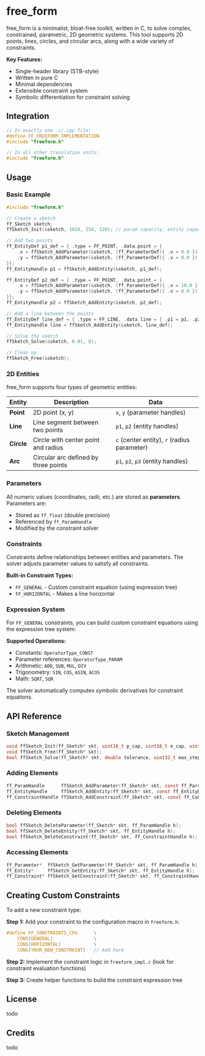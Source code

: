 # free_form

free_form is a minimalist, bloat-free toolkit, written in C, to solve complex, constrained, parametric, 2D geometric systems. This tool supports 2D points, lines, circles, and circular arcs, along with a wide variety of constraints.

**Key Features:**
- Single-header library (STB-style)
- Written in pure C
- Minimal dependencies
- Extensible constraint system
- Symbolic differentiation for constraint solving

## Integration

```c
// In exactly one .c/.cpp file:
#define FF_FREEFORM_IMPLEMENTATION
#include "freeform.h"

// In all other translation units:
#include "freeform.h"
```

## Usage

### Basic Example

```c
#include "freeform.h"

// Create a sketch
ff_Sketch sketch;
ffSketch_Init(&sketch, 1024, 256, 128); // param capacity, entity capacity, constraint capacity

// Add two points
ff_EntityDef p1_def = { .type = FF_POINT, .data.point = {
    .x = ffSketch_AddParameter(&sketch, (ff_ParameterDef){ .v = 0.0 }),
    .y = ffSketch_AddParameter(&sketch, (ff_ParameterDef){ .v = 0.0 })
}};
ff_EntityHandle p1 = ffSketch_AddEntity(&sketch, p1_def);

ff_EntityDef p2_def = { .type = FF_POINT, .data.point = {
    .x = ffSketch_AddParameter(&sketch, (ff_ParameterDef){ .v = 10.0 }),
    .y = ffSketch_AddParameter(&sketch, (ff_ParameterDef){ .v = 0.0 })
}};
ff_EntityHandle p2 = ffSketch_AddEntity(&sketch, p2_def);

// Add a line between the points
ff_EntityDef line_def = { .type = FF_LINE, .data.line = { .p1 = p1, .p2 = p2 }};
ff_EntityHandle line = ffSketch_AddEntity(&sketch, line_def);

// Solve the sketch
ffSketch_Solve(&sketch, 0.01, 8);

// Clean up
ffSketch_Free(&sketch);
```

### 2D Entities

free_form supports four types of geometric entities:

| Entity | Description | Data |
|--------|-------------|------|
| **Point** | 2D point (x, y) | `x`, `y` (parameter handles) |
| **Line** | Line segment between two points | `p1`, `p2` (entity handles) |
| **Circle** | Circle with center point and radius | `c` (center entity), `r` (radius parameter) |
| **Arc** | Circular arc defined by three points | `p1`, `p2`, `p3` (entity handles) |

### Parameters

All numeric values (coordinates, radii, etc.) are stored as **parameters**. Parameters are:
- Stored as `ff_float` (double precision)
- Referenced by `ff_ParamHandle`
- Modified by the constraint solver

### Constraints

Constraints define relationships between entities and parameters. The solver adjusts parameter values to satisfy all constraints.

**Built-in Constraint Types:**
- `FF_GENERAL` - Custom constraint equation (using expression tree)
- `FF_HORIZONTAL` - Makes a line horizontal

### Expression System

For `FF_GENERAL` constraints, you can build custom constraint equations using the expression tree system:

**Supported Operations:**
- Constants: `OperatorType_CONST`
- Parameter references: `OperatorType_PARAM`
- Arithmetic: `ADD`, `SUB`, `MUL`, `DIV`
- Trigonometry: `SIN`, `COS`, `ASIN`, `ACOS`
- Math: `SQRT`, `SQR`

The solver automatically computes symbolic derivatives for constraint equations.

## API Reference

### Sketch Management
```c
void ffSketch_Init(ff_Sketch* skt, uint16_t p_cap, uint16_t e_cap, uint16_t c_cap);
void ffSketch_Free(ff_Sketch* skt);
bool ffSketch_Solve(ff_Sketch* skt, double tolerance, uint32_t max_steps);
```

### Adding Elements
```c
ff_ParamHandle      ffSketch_AddParameter(ff_Sketch* skt, const ff_ParameterDef p_def);
ff_EntityHandle     ffSketch_AddEntity(ff_Sketch* skt, const ff_EntityDef e_def);
ff_ConstraintHandle ffSketch_AddConstraint(ff_Sketch* skt, const ff_ConstraintDef c_def);
```

### Deleting Elements
```c
bool ffSketch_DeleteParameter(ff_Sketch* skt, ff_ParamHandle h);
bool ffSketch_DeleteEntity(ff_Sketch* skt, ff_EntityHandle h);
bool ffSketch_DeleteConstraint(ff_Sketch* skt, ff_ConstraintHandle h);
```

### Accessing Elements
```c
ff_Parameter*  ffSketch_GetParameter(ff_Sketch* skt, ff_ParamHandle h);
ff_Entity*     ffSketch_GetEntity(ff_Sketch* skt, ff_EntityHandle h);
ff_Constraint* ffSketch_GetConstraint(ff_Sketch* skt, ff_ConstraintHandle h);
```

## Creating Custom Constraints

To add a new constraint type:

**Step 1:** Add your constraint to the configuration macro in `freeform.h`:
```c
#define FF_CONSTRAINTS_CFG      \
    CONS(GENERAL)               \
    CONS(HORIZONTAL)            \
    CONS(YOUR_NEW_CONSTRAINT)   // Add here
```

**Step 2:** Implement the constraint logic in `freeform_impl.c` (look for constraint evaluation functions)

**Step 3:** Create helper functions to build the constraint expression tree

## License

todo

## Credits

todo
